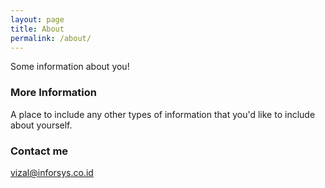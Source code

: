 ```yaml
---
layout: page
title: About
permalink: /about/
---
```


Some information about you!

### More Information

A place to include any other types of information that you'd like to include about yourself.

### Contact me

[vizal@inforsys.co.id](mailto:vizal@inforsys.co.id)

